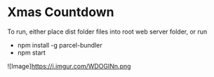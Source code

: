 # Xmas Countdown

To run, either place dist folder files into root web server folder, or run 

* npm install -g parcel-bundler
* npm start


![Image]https://i.imgur.com/WDOGINn.png
